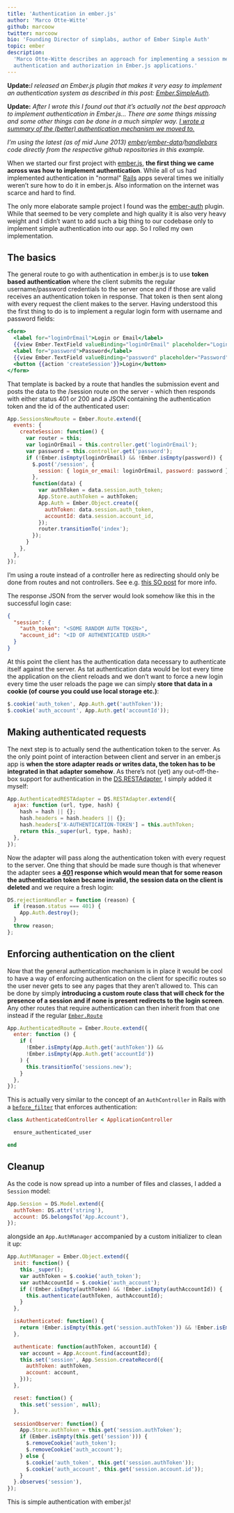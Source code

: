 ```yaml
---
title: 'Authentication in ember.js'
author: 'Marco Otte-Witte'
github: marcoow
twitter: marcoow
bio: 'Founding Director of simplabs, author of Ember Simple Auth'
topic: ember
description:
  'Marco Otte-Witte describes an approach for implementing a session mechanism,
  authentication and authorization in Ember.js applications.'
---
```


**Update:**_I released an Ember.js plugin that makes it very easy to implement
an authentication system as described in this post:
[Ember.SimpleAuth](/blog/2013/10/09/embersimpleauth)._

**Update:** _After I wrote this I found out that it’s actually not the best
approach to implement authentication in Ember.js… There are some things missing
and some other things can be done in a much simpler way.
[I wrote a summary of the (better) authentication mechanism we moved to.](/blog/2013/08/08/better-authentication-in-emberjs '(better) authnetication with ember.js')_

_I’m using the latest (as of mid June 2013)
[ember](https://github.com/emberjs/ember.js)/[ember-data](https://github.com/emberjs/data)/[handlebars](https://github.com/wycats/handlebars.js)
code directly from the respective github repositories in this example._

<!--break-->

When we started our first project with [ember.js](http://emberjs.com), **the
first thing we came across was how to implement authentication**. While all of
us had implemented authentication in "normal" [Rails](http://rubyonrails.org)
apps several times we initially weren’t sure how to do it in ember.js. Also
information on the internet was scarce and hard to find.

The only more elaborate sample project I found was the
[ember-auth](https://github.com/heartsentwined/ember-auth) plugin. While that
seemed to be very complete and high quality it is also very heavy weight and I
didn’t want to add such a big thing to our codebase only to implement simple
authentication into our app. So I rolled my own implementation.

## The basics

The general route to go with authentication in ember.js is to use **token based
authentication** where the client submits the regular username/password
credentials to the server once and if those are valid receives an authentication
token in response. That token is then sent along with every request the client
makes to the server. Having understood this the first thing to do is to
implement a regular login form with username and password fields:

```hbs
<form>
  <label for="loginOrEmail">Login or Email</label>
  {{view Ember.TextField valueBinding="loginOrEmail" placeholder="Login or Email"}}
  <label for="password">Password</label>
  {{view Ember.TextField valueBinding="password" placeholder="Password"}}
  <button {{action 'createSession'}}>Login</button>
</form>
```

That template is backed by a route that handles the submission event and posts
the data to the /session route on the server - which then responds with either
status 401 or 200 and a JSON containing the authentication token and the id of
the authenticated user:

<!-- prettier-ignore -->
```js
App.SessionsNewRoute = Ember.Route.extend({
  events: {
    createSession: function() {
      var router = this;
      var loginOrEmail = this.controller.get('loginOrEmail');
      var password = this.controller.get('password');
      if (!Ember.isEmpty(loginOrEmail) && !Ember.isEmpty(password)) {
        $.post('/session', {
          session: { login_or_email: loginOrEmail, password: password },
        },
        function(data) {
          var authToken = data.session.auth_token;
          App.Store.authToken = authToken;
          App.Auth = Ember.Object.create({
            authToken: data.session.auth_token,
            accountId: data.session.account_id,
          });
          router.transitionTo('index');
        });
      }
    },
  },
});
```

I’m using a route instead of a controller here as redirecting should only be
done from routes and not controllers. See e.g.
[this SO post](http://stackoverflow.com/questions/11552417/emberjs-how-to-transition-to-a-router-from-a-controllers-action/11555014#11555014)
for more info.

The response JSON from the server would look somehow like this in the successful
login case:

```json
{
  "session": {
    "auth_token": "<SOME RANDOM AUTH TOKEN>",
    "account_id": "<ID OF AUTHENTICATED USER>"
  }
}
```

At this point the client has the authentication data necessary to authenticate
itself against the server. As tat authentication data would be lost every time
the application on the client reloads and we don’t want to force a new login
every time the user reloads the page we can simply **store that data in a cookie
(of course you could use local storage etc.)**:

```js
$.cookie('auth_token', App.Auth.get('authToken'));
$.cookie('auth_account', App.Auth.get('accountId'));
```

## Making authenticated requests

The next step is to actually send the authentication token to the server. As the
only point point of interaction between client and server in an ember.js app is
**when the store adapter reads or writes data, the token has to be integrated in
that adapter somehow**. As there’s not (yet) any out-off-the-box support for
authentication in the
[DS.RESTAdapter](https://github.com/emberjs/data/blob/v3.9.0/addon/adapters/rest.js),
I simply added it myself:

```js
App.AuthenticatedRESTAdapter = DS.RESTAdapter.extend({
  ajax: function (url, type, hash) {
    hash = hash || {};
    hash.headers = hash.headers || {};
    hash.headers['X-AUTHENTICATION-TOKEN'] = this.authToken;
    return this._super(url, type, hash);
  },
});
```

Now the adapter will pass along the authentication token with every request to
the server. One thing that should be made sure though is that whenever the
adapter sees **a
[401](https://en.wikipedia.org/wiki/List_of_HTTP_status_codes#401) response
which would mean that for some reason the authentication token became invalid,
the session data on the client is deleted** and we require a fresh login:

```js
DS.rejectionHandler = function (reason) {
  if (reason.status === 401) {
    App.Auth.destroy();
  }
  throw reason;
};
```

## Enforcing authentication on the client

Now that the general authentication mechanism is in place it would be cool to
have a way of enforcing authentication on the client for specific routes so the
user never gets to see any pages that they aren’t allowed to. This can be done
by simply **introducing a custom route class that will check for the presence of
a session and if none is present redirects to the login screen**. Any other
routes that require authentication can then inherit from that one instead if the
regular [`Ember.Route`](http://emberjs.com/api/classes/Ember.Route.html)

```js
App.AuthenticatedRoute = Ember.Route.extend({
  enter: function () {
    if (
      !Ember.isEmpty(App.Auth.get('authToken')) &&
      !Ember.isEmpty(App.Auth.get('accountId'))
    ) {
      this.transitionTo('sessions.new');
    }
  },
});
```

This is actually very similar to the concept of an `AuthController` in Rails
with a
[`before_filter`](http://api.rubyonrails.org/classes/AbstractController/Callbacks/ClassMethods.html#method-i-before_filter)
that enforces authentication:

```rb
class AuthenticatedController < ApplicationController

  ensure_authenticated_user

end
```

## Cleanup

As the code is now spread up into a number of files and classes, I added a
`Session` model:

```js
App.Session = DS.Model.extend({
  authToken: DS.attr('string'),
  account: DS.belongsTo('App.Account'),
});
```

alongside an `App.AuthManager` accompanied by a custom initializer to clean it
up:

<!-- prettier-ignore -->
```js
App.AuthManager = Ember.Object.extend({
  init: function() {
    this._super();
    var authToken = $.cookie('auth_token');
    var authAccountId = $.cookie('auth_account');
    if (!Ember.isEmpty(authToken) && !Ember.isEmpty(authAccountId)) {
      this.authenticate(authToken, authAccountId);
    }
  },

  isAuthenticated: function() {
    return !Ember.isEmpty(this.get('session.authToken')) && !Ember.isEmpty(this.get('session.account'));
  },

  authenticate: function(authToken, accountId) {
    var account = App.Account.find(accountId);
    this.set('session', App.Session.createRecord({
      authToken: authToken,
      account: account,
    }));
  },

  reset: function() {
    this.set('session', null);
  },

  sessionObserver: function() {
    App.Store.authToken = this.get('session.authToken');
    if (Ember.isEmpty(this.get('session'))) {
      $.removeCookie('auth_token');
      $.removeCookie('auth_account');
    } else {
      $.cookie('auth_token', this.get('session.authToken'));
      $.cookie('auth_account', this.get('session.account.id'));
    }
  }.observes('session'),
});
```

This is simple authentication with ember.js!
